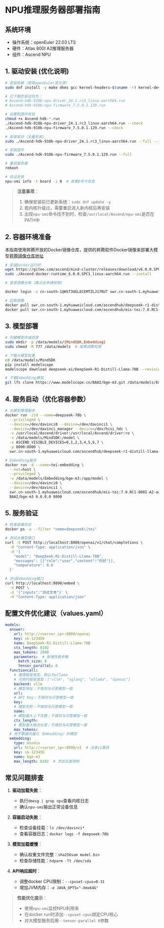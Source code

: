 # NPU推理服务器部署指南

## 系统环境
- 操作系统：openEuler 22.03 LTS
- 硬件：Atlas 800I A2推理服务器
- 组件：Ascend NPU

## 1. 驱动安装 (优化说明)
```bash
# 安装依赖（使用openEuler官方源）
sudo dnf install -y make dkms gcc kernel-headers-$(uname -r) kernel-devel-$(uname -r)

# 已下载的驱动包为：
# Ascend-hdk-910b-npu-driver_24.1.rc3_linux-aarch64.run
# Ascend-hdk-910b-npu-firmware_7.5.0.1.129.run

# 设置权限并校验
chmod +x Ascend-hdk-*.run
./Ascend-hdk-910b-npu-driver_24.1.rc3_linux-aarch64.run --check
./Ascend-hdk-910b-npu-firmware_7.5.0.1.129.run --check

# 安装驱动（全量安装）
sudo ./Ascend-hdk-910b-npu-driver_24.1.rc3_linux-aarch64.run --full --install-for-all

# 安装固件
sudo ./Ascend-hdk-910b-npu-firmware_7.5.0.1.129.run --full

# 重启服务器
reboot

# 验证安装
npu-smi info -t board -i 0  # 查看0号卡信息
```
> **注意事项**：
> 1. 确保安装前已更新系统：`sudo dnf update -y`
> 2. 若内核升级过，需要重启进入新内核后再安装
> 3. 出现`npu-smi`命令找不到时，检查`/usr/local/Ascend/npu-smi`是否在PATH中

## 2. 容器环境准备
本指南使用昇腾开放的Docker镜像仓库，提供的昇腾软件Docker镜像来部署大模型[昇腾镜像仓库地址](https://www.hiascend.com/developer/ascendhub)
```bash
# 安装Docker运行时
wget https://gitee.com/ascend/mind-cluster/releases/download/v6.0.0.SPC1/Ascend-docker-runtime_6.0.0.SPC1_linux-aarch64.run
sudo ./Ascend-docker-runtime_6.0.0.SPC1_linux-aarch64.run --install

# 登录镜像仓库（需点击申请权限)

docker login -u cn-south-1@HST3UGLECEMTZLJ17RUT swr.cn-south-1.myhuaweicloud.com

# 拉取镜像
docker pull swr.cn-south-1.myhuaweicloud.com/ascendhub/deepseek-r1-distill-llama-70b:0.1.1-arm64
docker pull swr.cn-south-1.myhuaweicloud.com/ascendhub/mis-tei:7.0.RC1-800I-A2-aarch64
```

## 3. 模型部署
```bash
# 创建模型存储目录
sudo mkdir -p /data/models/{MindSDK,Embedding}
sudo chmod -R 777 /data/models  # 按需调整权限

# 下载大模型权重
cd /data/models/MindSDK
pip install modelscope
modelscope download deepseek-ai/DeepSeek-R1-Distill-Llama-70B --revision v1.0.0

# 下载Embedding模型
git lfs clone https://www.modelscope.cn/BAAI/bge-m3.git /data/models/Embedding/bge-m3
```

## 4. 服务启动（优化容器参数）
```bash
# 大模型推理服务
docker run -itd --name=deepseek-70b \
  --privileged \
  --device=/dev/davinci0 --device=/dev/davinci1 \
  --device=/dev/davinci_manager --device=/dev/hisi_hdc \
  -v /usr/local/Ascend/driver:/usr/local/Ascend/driver:ro \
  -v /data/models/MindSDK:/model \
  -e ASCEND_VISIBLE_DEVICES=0,1,2,3,4,5,6,7 \
  -p 8000:8000 \
  swr.cn-south-1.myhuaweicloud.com/ascendhub/deepseek-r1-distill-llama-70b:0.1.1-arm64

# Embedding服务
docker run -d --name=tei-embedding \
  --net=host \
  --privileged \
  -v /data/models/Embedding/bge-m3:/app/model \
  --device=/dev/davinci0 \
  --device=/dev/davinci1 \
  swr.cn-south-1.myhuaweicloud.com/ascendhub/mis-tei:7.0.RC1-800I-A2-aarch64 \
  BAAI/bge-m3 0.0.0.0 8090
```

## 5. 服务验证
```bash
# 检查容器状态
docker ps -a --filter "name=deepseek\|tei"

# 测试大模型接口
curl -X POST http://localhost:8000/openai/v1/chat/completions \
  -H "Content-Type: application/json" \
  -d '{
    "model": "DeepSeek-R1-Distill-Llama-70B",
    "messages": [{"role":"user","content":"你好"}],
    "temperature": 0.6
  }'

# 测试Embedding接口
curl http://localhost:8090/embed \
  -X POST \
  -d '{"inputs":"测试文本"}' \
  -H "Content-Type: application/json"
```

## 配置文件优化建议（values.yaml）
```yaml
models:
  answer:
    url: http://<server_ip>:8000/openai
    key: sk-123456
    name: DeepSeek-R1-Distill-Llama-70B
    ctx_length: 8192
    max_tokens: 2048
    parameters:  # 新增性能参数
      batch_size: 8
      tensor_parallel: 8
  functioncall:
    # 推理框架类型，默认为ollama
    # 可用的框架类型：["vllm", "sglang", "ollama", "openai"]
    backend: vllm
    # 模型地址；不填则与问答模型一致
    url:
    # API Key；不填则与问答模型一致
    key:
    # 模型名称；不填则与问答模型一致
    name:
    # 模型最大上下文数；不填则与问答模型一致
    ctx_length:
    # 模型最大输出长度；不填则与问答模型一致
    max_tokens:
  # 用于数据向量化（Embedding）的模型
  embedding:
    type: mindie
    url: http://<server_ip>:8090/v1  # 注意v1路径
    key: sk-123456
    name: bge-m3
    max_length: 8192  # 添加长度限制
```

## 常见问题排查
1. **驱动加载失败**：
   - 执行`dmesg | grep npu`查看内核日志
   - 确认`npu-smi`输出正常设备信息

2. **容器启动失败**：
   - 检查设备挂载：`ls /dev/davinci*`
   - 查看容器日志：`docker logs -f deepseek-70b`

3. **模型加载缓慢**：
   - 确认权重文件完整：`sha256sum model.bin`
   - 检查存储性能：`hdparm -Tt /dev/sda`

4. **API响应超时**：
   - 调整docker CPU限制：`--cpuset-cpus=0-31`
   - 增加JVM内存：`-e JAVA_OPTS="-Xmx64G"`

> **性能优化提示**：
> - 使用`npu-smi`监控NPU利用率
> - 在docker run时添加`--cpuset-cpus`绑定CPU核心
> - 对大模型服务启用`--tensor-parallel 8`参数